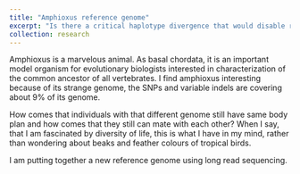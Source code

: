```yaml
---
title: "Amphioxus reference genome"
excerpt: "Is there a critical haplotype divergence that would disable recombination?"
collection: research
---
```


Amphioxus is a marvelous animal. As basal chordata, it is an important model organism for evolutionary biologists interested in characterization of the common ancestor of all vertebrates. I find amphioxus interesting because of its strange genome, the SNPs and variable indels are covering about 9% of its genome.

How comes that individuals with that different genome still have same body plan and how comes that they still can mate with each other? When I say, that I am fascinated by diversity of life, this is what I have in my mind, rather than wondering about beaks and feather colours of tropical birds.

I am putting together a new reference genome using long read sequencing.
